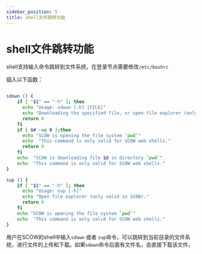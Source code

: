 ```yaml
---
sidebar_position: 5
title: shell文件跳转功能
---
```


# shell文件跳转功能

shell支持输入命令跳转到文件系统，在登录节点需要修改`/etc/bashrc`

插入以下函数：

```bash

sdown () {
    if [ "$1" == "-h" ]; then
      echo "Usage: sdown [-h] [FILE]"
      echo "Downloading the specified file, or open file explorer (only valid in SCOW)."
      return 0
    fi
    if [ $# -eq 0 ];then
      echo "SCOW is opening the file system `pwd`"
      echo  "This command is only valid for SCOW web shells."
      return 0
    fi
    echo  "SCOW is downloading file $@ in directory `pwd`"
    echo  "This command is only valid for SCOW web shells."
}

sup () {
    if [ "$1" == "-h" ]; then
      echo "Usage: sup [-h]"
      echo "Open file explorer (only valid in SCOW)."
      return 0
    fi
    echo "SCOW is opening the file system `pwd`"
    echo  "This command is only valid for SCOW web shells."
}
```

用户在SCOW的shell中输入`sdown` 或者 `sup`命令，可以跳转到当前目录的文件系统，进行文件的上传和下载。如果`sdown`命令后面有文件名，会直接下载该文件。
